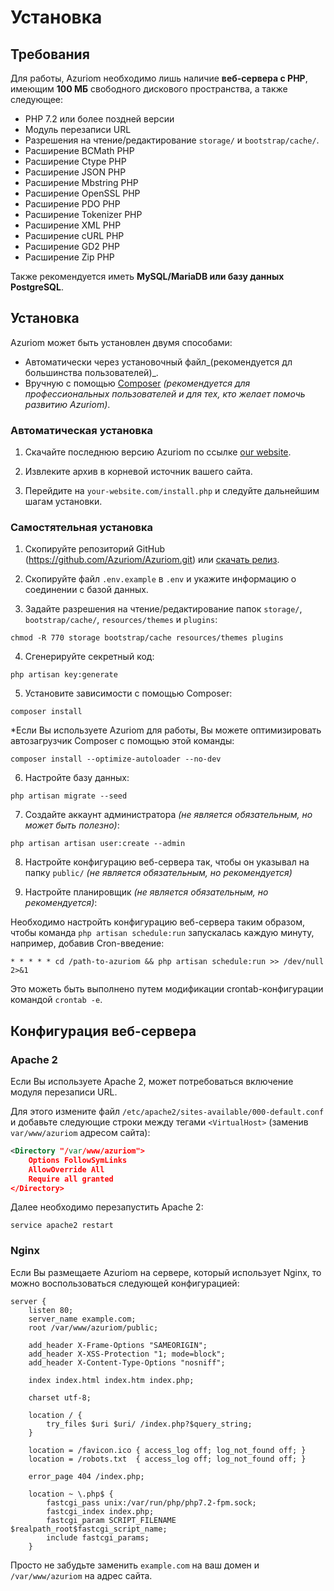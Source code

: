 # Установка

## Требования

Для работы, Azuriom необходимо лишь наличие **веб-сервера с PHP**, имеющим **100 МБ**
свободного дискового пространства, а также следующее:

 - PHP 7.2 или более поздней версии
 - Модуль перезаписи URL 
 - Разрешения на чтение/редактирование `storage/` и `bootstrap/cache/`.
 - Расширение BCMath PHP 
 - Расширение Ctype PHP 
 - Расширение JSON PHP 
 - Расширение Mbstring PHP 
 - Расширение OpenSSL PHP 
 - Расширение PDO PHP 
 - Расширение Tokenizer PHP 
 - Расширение XML PHP 
 - Расширение cURL PHP 
 - Расширение GD2 PHP 
 - Расширение Zip PHP 

Также рекомендуется иметь **MySQL/MariaDB или базу данных PostgreSQL**.

## Установка
Azuriom может быть установлен двумя способами:

- Автоматически через установочный файл_(рекомендуется дл большинства пользователей)_. 
- Вручную с помощью [Composer](https://getcomposer.org/) _(рекомендуется для профессиональных пользователей и для тех, кто желает помочь развитию Azuriom)_.

### Автоматическая установка

1. Скачайте последнюю версию Azuriom по ссылке [our website](https://azuriom.com/download).

2. Извлеките архив в корневой источник вашего сайта.

3. Перейдите на `your-website.com/install.php` и следуйте дальнейшим шагам установки.

### Самостятельная установка

1. Скопируйте репозиторий GitHub (https://github.com/Azuriom/Azuriom.git) или [скачать релиз](https://github.com/Azuriom/Azuriom/release).

2. Скопируйте файл `.env.example` в `.env` и укажите информацию о соединении с базой данных.

3. Задайте разрешения на чтение/редактирование папок `storage/`, `bootstrap/cache/`, `resources/themes` и `plugins`:
```
chmod -R 770 storage bootstrap/cache resources/themes plugins
```

4. Сгенерируйте секретный код:
```
php artisan key:generate
```

5. Установите зависимости с помощью Composer:
```
composer install
```

  *Если Вы используете Azuriom для работы, Вы можете оптимизировать автозагрузчик Composer с помощью этой команды:
```
composer install --optimize-autoloader --no-dev
```

6. Настройте базу данных:
```
php artisan migrate --seed
```

7. Создайте аккаунт администратора _(не является обязательным, но может быть полезно)_:
```
php artisan artisan user:create --admin
```

8. Настройте конфигурацию веб-сервера так, чтобы он указывал на папку `public/` _(не является обязательным, но рекомендуется)_

9. Настройте планировщик _(не является обязательным, но рекомендуется)_:

Необходимо настройть конфигурацию веб-сервера таким образом, чтобы команда `php artisan schedule:run` запускалась каждую минуту, например, добавив Cron-введение:
 ```
* * * * * cd /path-to-azuriom && php artisan schedule:run >> /dev/null 2>&1
 ```
Это можеть быть выполнено путем модификации crontab-конфигурации командой `crontab -e`.

## Конфигурация веб-сервера

### Apache 2

Если Вы используете Apache 2, может потребоваться включение модуля перезаписи URL.

Для этого измените файл `/etc/apache2/sites-available/000-default.conf`
и добавьте следующие строки между тегами `<VirtualHost>` (заменив
`var/www/azuriom` адресом сайта):
```xml
<Directory "/var/www/azuriom">
    Options FollowSymLinks
    AllowOverride All
    Require all granted
</Directory>
```

Далее необходимо перезапустить Apache 2:
```
service apache2 restart
```

### Nginx

Если Вы размещаете Azuriom на сервере, который использует Nginx, то можно воспользоваться следующей конфигурацией:

```
server {
    listen 80;
    server_name example.com;
    root /var/www/azuriom/public;

    add_header X-Frame-Options "SAMEORIGIN";
    add_header X-XSS-Protection "1; mode=block";
    add_header X-Content-Type-Options "nosniff";

    index index.html index.htm index.php;

    charset utf-8;

    location / {
        try_files $uri $uri/ /index.php?$query_string;
    }

    location = /favicon.ico { access_log off; log_not_found off; }
    location = /robots.txt  { access_log off; log_not_found off; }

    error_page 404 /index.php;

    location ~ \.php$ {
        fastcgi_pass unix:/var/run/php/php7.2-fpm.sock;
        fastcgi_index index.php;
        fastcgi_param SCRIPT_FILENAME $realpath_root$fastcgi_script_name;
        include fastcgi_params;
    }
```

Просто не забудьте заменить `example.com` на ваш домен и `/var/www/azuriom`
на адрес сайта.
